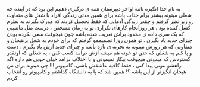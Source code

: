<html lang="en">
<head>
    <meta charset="UTF-8">
    <meta name="viewport"
          content="width=device-width, user-scalable=no, initial-scale=1.0, maximum-scale=1.0, minimum-scale=1.0">
    <meta http-equiv="X-UA-Compatible" content="ie=edge">
    <title>SOP</title>
    <link rel="stylesheet" href="style.css">

</head>
<body>
<div>
    <span>به نام خدا</span>
    <span>انگيزه نامه</span>
    <span>اواخر دبیرستان همه ی درگیری ذهنیم این بود که در آینده چه شغلی میتونه بیشتر برام
جذاب باشه برای همین  مدتی زندگی افراد با شغل های متفاوت رو زیر نظر گرفتم و
چقدر زندگی آدمایی که فقط تحصیل کردند که مدرک بگیرند به نظرم کسل کننده بود
، هر روزانجام کارهای تکراری تو یه زمان مشخص ، درست مثل ماشینی که یک سری
داده ی محدود براش تعریف شده باشه چون هیچوقت سعی نکرده بودن چیزای جدید
یاد بگیرن . تو همون روزا تصمیممو گرفتم که  برای خودم یه شغل پرهیجان و متفاوتی که
هر روزش میتونه یه تجربه ی تازه باشه و چیزای جدید ازش یاد بگیرم ، دست و پا کنم یه
شغلی که حتی تو خونه هم میشه ازش درامد کسب کنی ، یه شغلی که اونقدر گستردس
که میدونی هیچوقت بیکار نمیمونی و با اختلاف درامد خیلی خوبی هم داره اگه راهشو
بتونی پیدا کنی ، فقط کافیه عاشقش باشی.
کامپیوتر !!! چی میتونه برای من هیجان انگیزتر از این باشه ؟!
همین شد که پا به دانشگاه گذاشتم و کامپیوتر رو انتخاب کردم .
       
</span>
</div>
</body>

